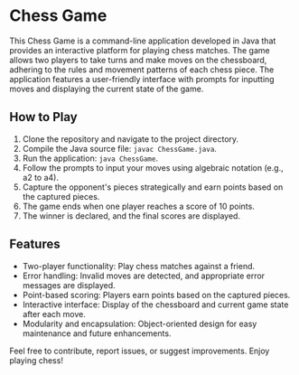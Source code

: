 # Chess Game

This Chess Game is a command-line application developed in Java that provides an interactive platform for playing chess matches. The game allows two players to take turns and make moves on the chessboard, adhering to the rules and movement patterns of each chess piece. The application features a user-friendly interface with prompts for inputting moves and displaying the current state of the game.

## How to Play

1. Clone the repository and navigate to the project directory.
2. Compile the Java source file: `javac ChessGame.java`.
3. Run the application: `java ChessGame`.
4. Follow the prompts to input your moves using algebraic notation (e.g., a2 to a4).
5. Capture the opponent's pieces strategically and earn points based on the captured pieces.
6. The game ends when one player reaches a score of 10 points.
7. The winner is declared, and the final scores are displayed.

## Features

- Two-player functionality: Play chess matches against a friend.
- Error handling: Invalid moves are detected, and appropriate error messages are displayed.
- Point-based scoring: Players earn points based on the captured pieces.
- Interactive interface: Display of the chessboard and current game state after each move.
- Modularity and encapsulation: Object-oriented design for easy maintenance and future enhancements.

Feel free to contribute, report issues, or suggest improvements. Enjoy playing chess!
